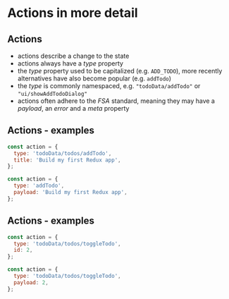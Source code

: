 # Actions in more detail

## Actions

- actions describe a change to the state
- actions always have a _type_ property
- the _type_ property used to be capitalized (e.g. `ADD_TODO`), more recently alternatives have also become popular (e.g. `addTodo`)
- the _type_ is commonly namespaced, e.g. `"todoData/addTodo"` or `"ui/showAddTodoDialog"`
- actions often adhere to the _FSA_ standard, meaning they may have a _payload_, an _error_ and a _meta_ property

## Actions - examples

```js
const action = {
  type: 'todoData/todos/addTodo',
  title: 'Build my first Redux app',
};
```

```js
const action = {
  type: 'addTodo',
  payload: 'Build my first Redux app',
};
```

## Actions - examples

```js
const action = {
  type: 'todoData/todos/toggleTodo',
  id: 2,
};
```

```js
const action = {
  type: 'todoData/todos/toggleTodo',
  payload: 2,
};
```
